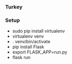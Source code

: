 ### Turkey


### Setup

- sudo pip install virtualenv
- virtualenv venv
- . venv/bin/activate
- pip install Flask
- export FLASK_APP=run.py
- flask run


